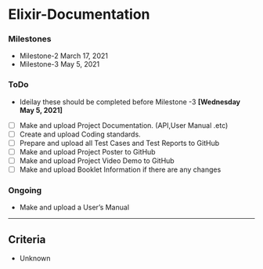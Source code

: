 # Elixir-Documentation

### Milestones
- Milestone-2 March 17, 2021
- Milestone-3 May 5, 2021

### ToDo

- Ideilay these should be completed before Milestone -3 **[Wednesday May 5, 2021]**
- [ ] Make and upload Project Documentation. (API,User Manual .etc)
- [ ] Create and upload Coding standards.
- [ ] Prepare and upload all Test Cases and Test Reports to GitHub
- [ ] Make and upload Project Poster to GitHub
- [ ] Make and upload Project Video Demo to GitHub
- [ ] Make and upload Booklet Information if there are any changes

### Ongoing

- Make and upload a User’s Manual
----------

## Criteria

- Unknown
